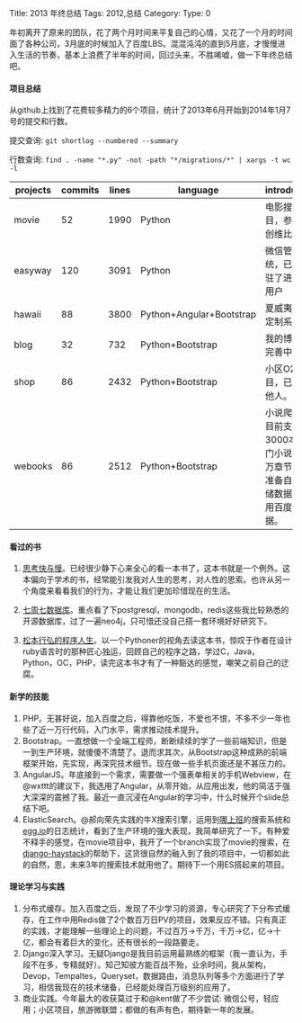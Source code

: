 Title: 2013 年终总结
Tags: 2012,总结
Category: 
Type: 0

年初离开了原来的团队，花了两个月时间来平复自己的心情，又花了一个月的时间面了各种公司，3月底的时候加入了百度LBS。混混沌沌的直到5月底，才慢慢进入生活的节奏，基本上浪费了半年的时间，回过头来，不胜唏嘘，做一下年终总结吧。

#### 项目总结
从github上找到了花费较多精力的6个项目，统计了2013年6月开始到2014年1月7号的提交和行数。

提交查询: `git shortlog --numbered --summary`

行数查询:  `find . -name "*.py" -not -path "*/migrations/*" | xargs -t wc -l`

projects|commits|lines|language|introdution
---|---|---|---|---
movie|52|1990|Python|电影搜索项目，参加了创维比赛。
easyway|120|3091|Python|微信管理系统，已经入驻了进10家用户
hawaii|88|3800|Python+Angular+Bootstrap|夏威夷航空定制系统
blog|32|732|Python+Bootstrap|我的博客，完善中。
shop|86|2432|Python+Bootstrap|小区O2O项目，已移交他人。
webooks|86|2512|Python+Bootstrap|小说爬取，目前支持3000本热门小说，70万章节。不准备自己存储数据，改用百度数据。


#### 看过的书

1. [思考快与慢](http://book.douban.com/subject/10785583/)。已经很少静下心来全心的看一本书了，这本书就是一个例外。这本偏向于学术的书，经常能引发我对人生的思考，对人性的思索。也许从另一个角度来看看我们的行为，才能让我们更加珍惜现在的生活。

2. [七周七数据库](http://book.douban.com/subject/10555435/)。重点看了下postgresql，mongodb，redis这些我比较熟悉的开源数据库，过了一遍neo4j，只可惜还没自己搭一套环境好好研究下。

3. [松本行弘的程序人生](http://book.douban.com/subject/6756090/)。以一个Pythoner的视角去读这本书，惊叹于作者在设计ruby语言时的那种匠心独运，回顾自己的程序之路，学过C，Java，Python，OC，PHP，读完这本书才有了一种豁达的感觉，嘲笑之前自己的迂腐。


#### 新学的技能
1. PHP。无甚好说，加入百度之后，得靠他吃饭，不爱也不恨，不多不少一年也些了近一万行代码，入门水平，需求推动技术提升。
2. Bootstrap。一直想做一个全端工程师，断断续续的学了一些前端知识，但是一到生产环境，就傻傻不清楚了。退而求其次，从Bootstrap这种成熟的前端框架开始，先实现，再深究技术细节。现在做一些手机页面还是不甚压力的。
3. AngularJS。年底接到一个需求，需要做一个强表单相关的手机Webview，在@wxttt的建议下，我选用了Angular，从零开始，从应用出发，他的简洁于强大深深的震撼了我。最近一直沉浸在Angular的学习中，什么时候开个slide总结下吧。
4. ElasticSearch。@郝向荣先实践的牛X搜索引擎，运用到[哪上班](http://www.nashangban.com/)的搜索系统和[egg.io](http://egg.io/)的日志统计，看到了生产环境的强大表现，我简单研究了一下。有种爱不释手的感觉，在movie项目中，我开了一个branch实现了movie的搜索，在[django-haystack](django-haystack.readthedocs.org/en/latest/tutorial.html)的帮助下，这货很自然的融入到了我的项目中，一切都如此的自然，恩，未来3年的搜索技术就用他了。期待下一个用ES搭起来的项目。

#### 理论学习与实践
1. 分布式缓存。加入百度之后，发现了不少学习的资源，专心研究了下分布式缓存，在工作中用Redis做了2个数百万日PV的项目，效果反应不错。只有真正的实践，才能理解一些理论上的问题，不过百万->千万，千万->亿，亿->十亿，都会有着巨大的变化，还有很长的一段路要走。
2. Django深入学习。无疑Django是我目前运用最熟练的框架（我一直认为，手段不在多，专精就好）。知己知彼方能百战不殆，业余时间，我从架构，Devop，Tempaltes，Queryset，数据路由，消息队列等多个方面进行了学习，相信我现在的技术储备，已经能处理百万级别的应用了。
3. 商业实践。今年最大的收获莫过于和@kent做了不少尝试: 微信公号，轻应用；小区项目，旅游微联盟；都做的有声有色，期待新一年的发展。